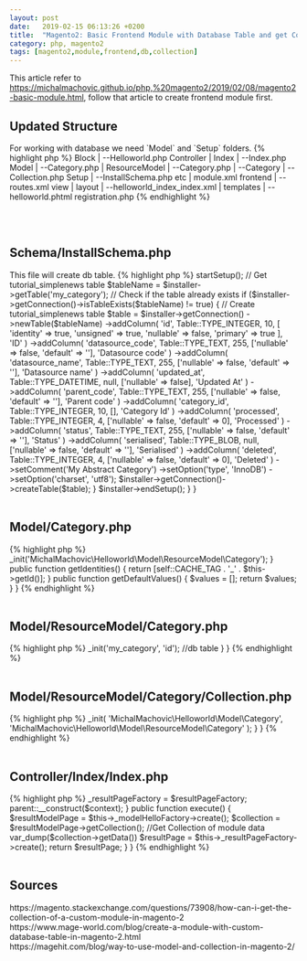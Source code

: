 ```yaml
---
layout: post
date:   2019-02-15 06:13:26 +0200
title:  "Magento2: Basic Frontend Module with Database Table and get Collection"
category: php, magento2
tags: [magento2,module,frontend,db,collection]
---
```


This article refer to https://michalmachovic.github.io/php,%20magento2/2019/02/08/magento2-basic-module.html, follow that article to create frontend module first.

<h2>Updated Structure</h2>
For working with database we need `Model` and `Setup` folders.
{% highlight php %}
Block
 |
 --Helloworld.php
Controller
 |
 Index
   |
   --Index.php
Model
 |
 --Category.php
 |
 ResourceModel
   |
   --Category.php  
   |
   --Category
       |
       --Collection.php
Setup       
 |
 --InstallSchema.php
etc
 |
 module.xml
 frontend
    |
    --routes.xml
view
 |
 layout
  |
  --helloworld_index_index.xml
  |
  templates
  |
  --helloworld.phtml
registration.php
{% endhighlight %}


<br /><br />
<h2>Schema/InstallSchema.php</h2>
This file will create db table.
{% highlight php %}

<?php

namespace MichalMachovic\Helloworld\Setup;

use Magento\Framework\Setup\InstallSchemaInterface;
use Magento\Framework\Setup\ModuleContextInterface;
use Magento\Framework\Setup\SchemaSetupInterface;
use Magento\Framework\DB\Ddl\Table;

class InstallSchema implements InstallSchemaInterface
{
    public function install(SchemaSetupInterface $setup, ModuleContextInterface $context)
    {
        $installer = $setup;
        $installer->startSetup();

        // Get tutorial_simplenews table
        $tableName = $installer->getTable('my_category');
        // Check if the table already exists
        if ($installer->getConnection()->isTableExists($tableName) != true) {
            // Create tutorial_simplenews table
            $table = $installer->getConnection()
                ->newTable($tableName)
                ->addColumn(
                    'id',
                    Table::TYPE_INTEGER,
                    10,
                    [
                        'identity' => true,
                        'unsigned' => true,
                        'nullable' => false,
                        'primary' => true
                    ],
                    'ID'
                )
                ->addColumn(
                    'datasource_code',
                    Table::TYPE_TEXT,
                    255,
                    ['nullable' => false, 'default' => ''],
                    'Datasource code'
                )
                ->addColumn(
                    'datasource_name',
                    Table::TYPE_TEXT,
                    255,
                    ['nullable' => false, 'default' => ''],
                    'Datasource name'
                )
                ->addColumn(
                    'updated_at',
                    Table::TYPE_DATETIME,
                    null,
                    ['nullable' => false],
                    'Updated At'
                )
                ->addColumn(
                    'parent_code',
                    Table::TYPE_TEXT,
                    255,
                    ['nullable' => false, 'default' => ''],
                    'Parent code'
                )
                ->addColumn(
                    'category_id',
                    Table::TYPE_INTEGER,
                    10,
                    [],
                    'Category Id'
                )
                ->addColumn(
                    'processed',
                    Table::TYPE_INTEGER,
                    4,
                    ['nullable' => false, 'default' => 0],
                    'Processed'
                )    
                ->addColumn(
                    'status',
                    Table::TYPE_TEXT,
                    255,
                    ['nullable' => false, 'default' => ''],
                    'Status'
                )
                ->addColumn(
                    'serialised',
                    Table::TYPE_BLOB,
                    null,
                    ['nullable' => false, 'default' => ''],
                    'Serialised'
                )
                ->addColumn(
                    'deleted',
                    Table::TYPE_INTEGER,
                    4,
                    ['nullable' => false, 'default' => 0],
                    'Deleted'
                )
                ->setComment('My Abstract Category')
                ->setOption('type', 'InnoDB')
                ->setOption('charset', 'utf8');
            $installer->getConnection()->createTable($table);
        }

        $installer->endSetup();
    }
}



<br /><br />
<h2>Model/Category.php</h2>

{% highlight php %}
<?php

namespace MichalMachovic\Helloworld\Model;

use Magento\Framework\Model\AbstractModel;

class Category extends \Magento\Framework\Model\AbstractModel implements \Magento\Framework\DataObject\IdentityInterface
{ 

  const CACHE_TAG = 'my_category';

  protected $_cacheTag = 'my_category';

  protected $_eventPrefix = 'my_category';


  
    /**
     * Define resource model
     */
    protected function _construct()
    {
        $this->_init('MichalMachovic\Helloworld\Model\ResourceModel\Category');
    }


    public function getIdentities()
  {
    return [self::CACHE_TAG . '_' . $this->getId()];
  }

  public function getDefaultValues()
  {
    $values = [];

    return $values;
  }


}

{% endhighlight %}





<br /><br />
<h2>Model/ResourceModel/Category.php</h2>

{% highlight php %}
<?php

namespace MichalMachovic\Helloworld\Model\ResourceModel;

class Category  extends \Magento\Framework\Model\ResourceModel\Db\AbstractDb
{ 
  public function __construct(
    \Magento\Framework\Model\ResourceModel\Db\Context $context
  )
  {
    parent::__construct($context);
  }

    /**
     * Define main table
     */
    protected function _construct()
    {
        $this->_init('my_category', 'id'); //db table
    }
}
{% endhighlight %}



<br /><br />
<h2>Model/ResourceModel/Category/Collection.php</h2>

{% highlight php %}
<?php

namespace MichalMachovic\Helloworld\Model\ResourceModel\Category;

use Magento\Framework\Model\ResourceModel\Db\Collection\AbstractCollection;

class Collection extends \Magento\Framework\Model\ResourceModel\Db\Collection\AbstractCollection
{
    /**
     * Define model & resource model
     */
    protected function _construct()
    {
        $this->_init(
            'MichalMachovic\Helloworld\Model\Category',
            'MichalMachovic\Helloworld\Model\ResourceModel\Category'
        );
    }
}

{% endhighlight %}







<br /><br />
<h2>Controller/Index/Index.php</h2>

{% highlight php %}
<?php
 
namespace MichalMachovic\Helloworld\Controller\Index;
use Magento\Framework\App\Action\Context;
use MichalMachovic\HelloWorld\Model\HelloFactory;
 
class Index extends \Magento\Framework\App\Action\Action
{
    protected $_resultPageFactory;
    protected $_modelHelloFactory;
 
    public function __construct(
      Context $context, 
      \Magento\Framework\View\Result\PageFactory $resultPageFactory,
      HelloFactory $modelHelloFactory)
    {
        $this->_resultPageFactory = $resultPageFactory;
        parent::__construct($context);
    }
 
    public function execute()
    { 

        $resultModelPage = $this->_modelHelloFactory->create();
        $collection = $resultModelPage->getCollection(); //Get Collection of module data
        var_dump($collection->getData())

        $resultPage = $this->_resultPageFactory->create();
        return $resultPage;
    }
}
{% endhighlight %}

<br /><br />

<h2>Sources</h2>
https://magento.stackexchange.com/questions/73908/how-can-i-get-the-collection-of-a-custom-module-in-magento-2<br />
https://www.mage-world.com/blog/create-a-module-with-custom-database-table-in-magento-2.html<br />
https://magehit.com/blog/way-to-use-model-and-collection-in-magento-2/